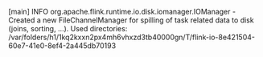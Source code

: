 [main] INFO org.apache.flink.runtime.io.disk.iomanager.IOManager - Created a new FileChannelManager for spilling of task related data to disk (joins, sorting, ...). Used directories:
/var/folders/h1/1kq2kxxn2px4mh6vhxzd3tb40000gn/T/flink-io-8e421504-60e7-41e0-8ef4-2a445db70193
